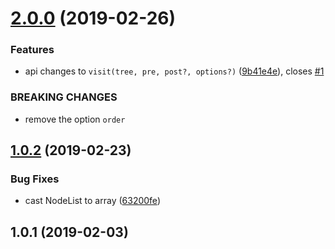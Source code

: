 <a name="2.0.0"></a>
# [2.0.0](https://github.com/imcuttle/visit-tree/compare/v1.0.2...v2.0.0) (2019-02-26)


### Features

* api changes to `visit(tree, pre, post?, options?)` ([9b41e4e](https://github.com/imcuttle/visit-tree/commit/9b41e4e)), closes [#1](https://github.com/imcuttle/visit-tree/issues/1)


### BREAKING CHANGES

* remove the option `order`



<a name="1.0.2"></a>
## [1.0.2](https://github.com/imcuttle/visit-tree/compare/v1.0.1...v1.0.2) (2019-02-23)


### Bug Fixes

* cast NodeList to array ([63200fe](https://github.com/imcuttle/visit-tree/commit/63200fe))



<a name="1.0.1"></a>
## 1.0.1 (2019-02-03)



